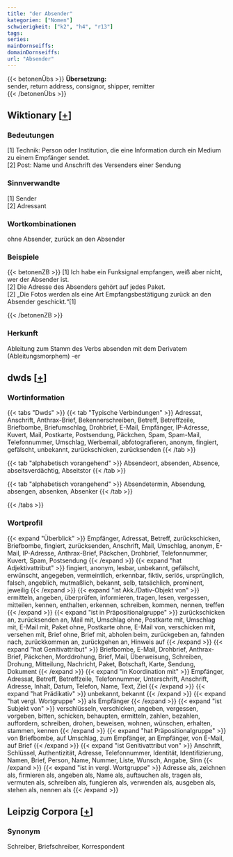 ```yaml
---
title: "der Absender"
kategorien: ["Nomen"]
schwierigkeit: ["k2", "h4", "r13"]
tags:
series:
mainDornseiffs:
domainDornseiffs:
url: "Absender"
---
```


{{< betonenÜbs >}}
**Übersetzung:**  
sender, return address, consignor, shipper, remitter  
{{< /betonenÜbs >}}

## Wiktionary [[+](https://de.wiktionary.org/wiki/Absender)]

### Bedeutungen
[1] Technik: Person oder Institution, die eine Information durch ein Medium zu einem Empfänger sendet.  
[2] Post: Name und Anschrift des Versenders einer Sendung  

### Sinnverwandte
[1] Sender  
[2] Adressant  

### Wortkombinationen
ohne Absender, zurück an den Absender  

### Beispiele
{{< betonenZB >}}
[1] Ich habe ein Funksignal empfangen, weiß aber nicht, wer der Absender ist.  
[2] Die Adresse des Absenders gehört auf jedes Paket.  
[2] „Die Fotos werden als eine Art Empfangsbestätigung zurück an den Absender geschickt.“[1]  

{{< /betonenZB >}}
### Herkunft
Ableitung zum Stamm des Verbs absenden mit dem Derivatem (Ableitungsmorphem) -er  



## dwds [[+](https://www.dwds.de/wb/Absender)]

### Wortinformation
{{< tabs "Dwds" >}}
{{< tab "Typische Verbindungen" >}}
Adressat, Anschrift, Anthrax-Brief, Bekennerschreiben, Betreff, Betreffzeile, Briefbombe, Briefumschlag, Drohbrief, E-Mail, Empfänger, IP-Adresse, Kuvert, Mail, Postkarte, Postsendung, Päckchen, Spam, Spam-Mail, Telefonnummer, Umschlag, Werbemail, abfotografieren, anonym, fingiert, gefälscht, unbekannt, zurückschicken, zurücksenden
{{< /tab >}}

{{< tab "alphabetisch vorangehend" >}}
Absendeort, absenden, Absence, abseitsverdächtig, Abseitstor
{{< /tab >}}

{{< tab "alphabetisch vorangehend" >}}
Absendetermin, Absendung, absengen, absenken, Absenker
{{< /tab >}}

{{< /tabs >}}

### Wortprofil
{{< expand "Überblick" >}} Empfänger, Adressat, Betreff, zurückschicken, Briefbombe, fingiert, zurücksenden, Anschrift, Mail, Umschlag, anonym, E-Mail, IP-Adresse, Anthrax-Brief, Päckchen, Drohbrief, Telefonnummer, Kuvert, Spam, Postsendung {{< /expand >}}
{{< expand "hat Adjektivattribut" >}} fingiert, anonym, lesbar, unbekannt, gefälscht, erwünscht, angegeben, vermeintlich, erkennbar, fiktiv, seriös, ursprünglich, falsch, angeblich, mutmaßlich, bekannt, selb, tatsächlich, prominent, jeweilig {{< /expand >}}
{{< expand "ist Akk./Dativ-Objekt von" >}} ermitteln, angeben, überprüfen, informieren, tragen, lesen, vergessen, mitteilen, kennen, enthalten, erkennen, schreiben, kommen, nennen, treffen {{< /expand >}}
{{< expand "ist in Präpositionalgruppe" >}} zurückschicken an, zurücksenden an, Mail mit, Umschlag ohne, Postkarte mit, Umschlag mit, E-Mail mit, Paket ohne, Postkarte ohne, E-Mail von, verschicken mit, versehen mit, Brief ohne, Brief mit, abholen beim, zurückgeben an, fahnden nach, zurückkommen an, zurückgehen an, Hinweis auf {{< /expand >}}
{{< expand "hat Genitivattribut" >}} Briefbombe, E-Mail, Drohbrief, Anthrax-Brief, Päckchen, Morddrohung, Brief, Mail, Überweisung, Schreiben, Drohung, Mitteilung, Nachricht, Paket, Botschaft, Karte, Sendung, Dokument {{< /expand >}}
{{< expand "in Koordination mit" >}} Empfänger, Adressat, Betreff, Betreffzeile, Telefonnummer, Unterschrift, Anschrift, Adresse, Inhalt, Datum, Telefon, Name, Text, Ziel {{< /expand >}}
{{< expand "hat Prädikativ" >}} unbekannt, bekannt {{< /expand >}}
{{< expand "hat vergl. Wortgruppe" >}} als Empfänger {{< /expand >}}
{{< expand "ist Subjekt von" >}} verschlüsseln, verschicken, angeben, vergessen, vorgeben, bitten, schicken, behaupten, ermitteln, zahlen, bezahlen, auffordern, schreiben, drohen, beweisen, wohnen, wünschen, erhalten, stammen, kennen {{< /expand >}}
{{< expand "hat Präpositionalgruppe" >}} von Briefbombe, auf Umschlag, zum Empfänger, an Empfänger, von E-Mail, auf Brief {{< /expand >}}
{{< expand "ist Genitivattribut von" >}} Anschrift, Schlüssel, Authentizität, Adresse, Telefonnummer, Identität, Identifizierung, Namen, Brief, Person, Name, Nummer, Liste, Wunsch, Angabe, Sinn {{< /expand >}}
{{< expand "ist in vergl. Wortgruppe" >}} Adresse als, zeichnen als, firmieren als, angeben als, Name als, auftauchen als, tragen als, vermuten als, schreiben als, fungieren als, verwenden als, ausgeben als, stehen als, nennen als {{< /expand >}}

## Leipzig Corpora [[+](https://corpora.uni-leipzig.de/en/res?word=Absender&corpusId=deu_newscrawl-public_2018)]


### Synonym
Schreiber, Briefschreiber, Korrespondent

